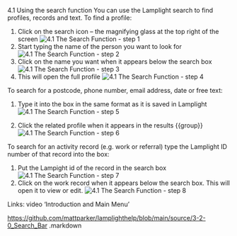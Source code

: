 4.1 Using the search function
You can use the Lamplight search to find profiles, records and text.
To find a profile:
1. Click on the search icon – the magnifying glass at the top right of the screen
![4.1 The Search Function - step 1](4.1_The_Search_Function_im_1.png)
2. Start typing the name of the person you want to look for
![4.1 The Search Function - step 2](4.1_The_Search_Function_im_2.png)
3. Click on the name you want when it appears below the search box
![4.1 The Search Function - step 3](4.1_The_Search_Function_im_3.png)
4. This will open the full profile
![4.1 The Search Function - step 4](4.1_The_Search_Function_im_4.png)

To search for a postcode, phone number, email address, date or free text:
1. Type it into the box in the same format as it is saved in Lamplight
![4.1 The Search Function - step 5](4.1_The_Search_Function_im_5.png)

2. Click the related profile when it appears in the results {{group}}
![4.1 The Search Function - step 6](4.1_The_Search_Function_im_6.png)

To search for an activity record (e.g. work or referral) type the Lamplight ID number of that record into the box:
1. Put the Lampight id of the record in the search box
![4.1 The Search Function - step 7](4.1_The_Search_Function_im_7.png)
2. Click on the work record when it appears below the search box. This will open it to view or edit.
![4.1 The Search Function - step 8](4.1_The_Search_Function_im_8.png)

Links: video ‘Introduction and Main Menu’

https://github.com/mattparker/lamplighthelp/blob/main/source/3-2-0_Search_Bar
.markdown